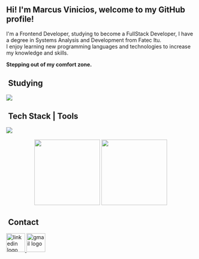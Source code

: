 <div>
  <h2>Hi! I'm Marcus Vinicios, welcome to my GitHub profile!</h2>
  <p>
    I'm a Frontend Developer, studying to become a FullStack Developer, I have a degree in Systems Analysis and Development from Fatec Itu.<br>
    I enjoy learning new programming languages ​​and technologies to increase my knowledge and skills.
  </p>
  <p>
    <b>Stepping out of my comfort zone.</b>
  </p>
</div>

## &nbsp;Studying
<div>
  <a href="https://skillicons.dev">
      <img src="https://skillicons.dev/icons?i=ts,nextjs,php,laravel,java,spring" />
    </a>
</div>

## &nbsp;Tech Stack | Tools
<div>
    <a href="https://skillicons.dev">
      <img src="https://skillicons.dev/icons?i=js,html,css,react,nodejs,express,sass,mongodb,mysql,figma,vscode,ps,bootstrap" />
    </a>
</div>
<br/>
<div align="center">
  <picture>
    <source
        srcset="https://github-readme-stats-sigma-five.vercel.app/api?username=Marcus-Vinicios&show_icons=true&theme=dark"
        media="(prefers-color-scheme: dark)"/>
    <source
        srcset="https://github-readme-stats-sigma-five.vercel.app/api?username=Marcus-Vnicios&show_icons=true"
        media="(prefers-color-scheme: dark), (prefers-color-scheme: dark)"/>
    <img height="175vh" src="https://github-readme-stats-sigma-five.vercel.app/api?username=Marcus-Vnicios&show_icons=true" />
  </picture>
    <img height="175vh" src="https://github-readme-stats-sigma-five.vercel.app/api/top-langs/?username=Marcus-Vinicios&layout=compact&theme=dark"/>
</div>

## &nbsp;Contact 
<div align="left">
  <a href="https://linkedin.com/in/marcus-vinicios-oliveira" target="_blank">
    <img src="https://raw.githubusercontent.com/maurodesouza/profile-readme-generator/master/src/assets/icons/social/linkedin/default.svg" width="50" height="50" alt="linkedin logo"  />
  </a>
  <a href="mailto:marcusv.fl.oliveira@gmail.com" target="_blank">
    <img src="https://raw.githubusercontent.com/maurodesouza/profile-readme-generator/master/src/assets/icons/social/gmail/default.svg" width="50" height="50" alt="gmail logo"  />
  </a>
</div>

